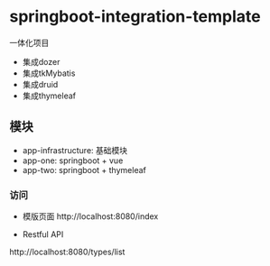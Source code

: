 # springboot-integration-template

一体化项目

- 集成dozer
- 集成tkMybatis
- 集成druid
- 集成thymeleaf


## 模块

- app-infrastructure: 基础模块
- app-one: springboot + vue
- app-two: springboot + thymeleaf

### 访问

- 模版页面
http://localhost:8080/index

- Restful API

http://localhost:8080/types/list



